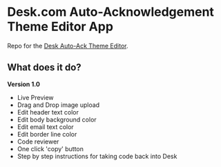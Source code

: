 # Desk.com Auto-Acknowledgement Theme Editor App

Repo for the [Desk Auto-Ack Theme Editor](https://auto-ack-editor.herokuapp.com).

## What does it do?

**Version 1.0**
* Live Preview
* Drag and Drop image upload
* Edit header text color 
* Edit body background color
* Edit email text color
* Edit border line color
* Code reviewer
* One click 'copy' button
* Step by step instructions for taking code back into Desk